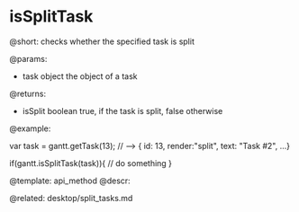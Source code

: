 isSplitTask
=============

@short:
	checks whether the specified task is split

@params:

- task		object			the object of a task

@returns:
- isSplit		boolean			true, if the task is split, false otherwise

@example:

var task = gantt.getTask(13);
// --> { id: 13, render:"split", text: "Task #2", ...}

if(gantt.isSplitTask(task)){
  // do something
}


@template:	api_method
@descr:

@related:
desktop/split_tasks.md